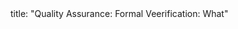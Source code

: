 <frontmatter>
title: "Quality Assurance: Formal Veerification: What"
</frontmatter>

<include src="navbar.md" boilerplate />

<include src="unit-inPage-asFlat.md" boilerplate />